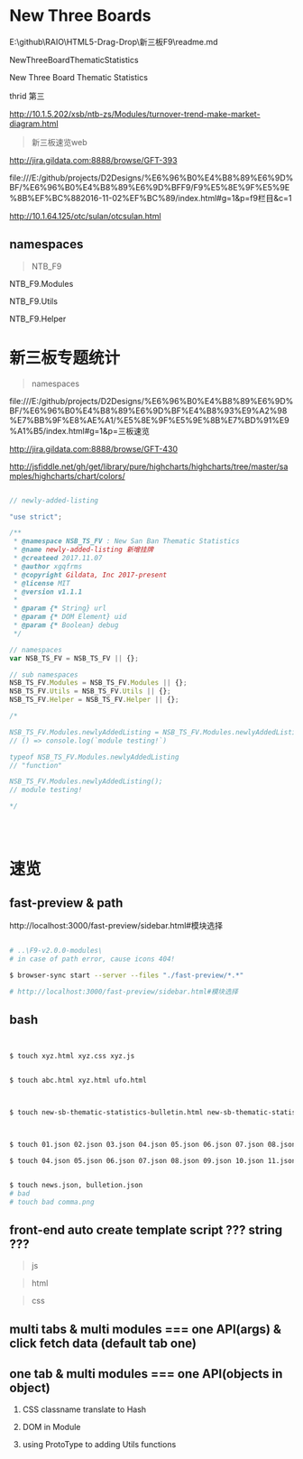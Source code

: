 # New Three Boards

E:\github\RAIO\HTML5-Drag-Drop\新三板F9\readme.md


NewThreeBoardThematicStatistics

New Three Board Thematic Statistics

thrid 第三


http://10.1.5.202/xsb/ntb-zs/Modules/turnover-trend-make-market-diagram.html



> 新三板速览web

http://jira.gildata.com:8888/browse/GFT-393

file:///E:/github/projects/D2Designs/%E6%96%B0%E4%B8%89%E6%9D%BF/%E6%96%B0%E4%B8%89%E6%9D%BFF9/F9%E5%8E%9F%E5%9E%8B%EF%BC%882016-11-02%EF%BC%89/index.html#g=1&p=f9栏目&c=1

http://10.1.64.125/otc/sulan/otcsulan.html


## namespaces

> NTB_F9

NTB_F9.Modules

NTB_F9.Utils

NTB_F9.Helper


# 新三板专题统计

> namespaces

file:///E:/github/projects/D2Designs/%E6%96%B0%E4%B8%89%E6%9D%BF/%E6%96%B0%E4%B8%89%E6%9D%BF%E4%B8%93%E9%A2%98%E7%BB%9F%E8%AE%A1/%E5%8E%9F%E5%9E%8B%E7%BD%91%E9%A1%B5/index.html#g=1&p=三板速览

http://jira.gildata.com:8888/browse/GFT-430



http://jsfiddle.net/gh/get/library/pure/highcharts/highcharts/tree/master/samples/highcharts/chart/colors/







```js

// newly-added-listing

"use strict";

/**
 * @namespace NSB_TS_FV : New San Ban Thematic Statistics
 * @name newly-added-listing 新增挂牌
 * @createed 2017.11.07
 * @author xgqfrms
 * @copyright Gildata, Inc 2017-present
 * @license MIT
 * @version v1.1.1
 *
 * @param {* String} url
 * @param {* DOM Element} uid
 * @param {* Boolean} debug
 */

// namespaces
var NSB_TS_FV = NSB_TS_FV || {};

// sub namespaces
NSB_TS_FV.Modules = NSB_TS_FV.Modules || {};
NSB_TS_FV.Utils = NSB_TS_FV.Utils || {};
NSB_TS_FV.Helper = NSB_TS_FV.Helper || {};

/*

NSB_TS_FV.Modules.newlyAddedListing = NSB_TS_FV.Modules.newlyAddedListing || (() => console.log(`module testing!`));
// () => console.log(`module testing!`)

typeof NSB_TS_FV.Modules.newlyAddedListing
// "function"

NSB_TS_FV.Modules.newlyAddedListing();
// module testing!

*/





```











# 速览


## fast-preview & path

http://localhost:3000/fast-preview/sidebar.html#模块选择

```sh

# ..\F9-v2.0.0-modules\
# in case of path error, cause icons 404!

$ browser-sync start --server --files "./fast-preview/*.*"

# http://localhost:3000/fast-preview/sidebar.html#模块选择

```



## bash


```sh


$ touch xyz.html xyz.css xyz.js


$ touch abc.html xyz.html ufo.html



$ touch new-sb-thematic-statistics-bulletin.html new-sb-thematic-statistics-bulletin.css new-sb-thematic-statistics-bulletin.js



$ touch 01.json 02.json 03.json 04.json 05.json 06.json 07.json 08.json 09.json 10.json 11.json news.json bulletion.json

$ touch 04.json 05.json 06.json 07.json 08.json 09.json 10.json 11.json news.json bulletion.json


$ touch news.json, bulletion.json
# bad
# touch bad comma.png


```


## front-end auto create template script ??? string ???

> js

> html

> css



## multi tabs & multi modules  === one API(args) & click fetch data (default tab one)

## one tab & multi modules  === one API(objects in object)





1. CSS classname translate to Hash

2. DOM in Module

3. using ProtoType to adding Utils functions










